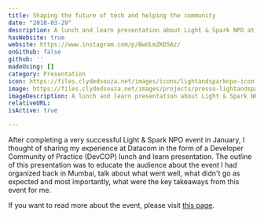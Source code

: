 ```yaml
---
title: Shaping the future of tech and helping the community
date: "2018-03-29"
description: A lunch and learn presentation about Light & Spark NPO at Datacom.
hasWebsite: true
website: https://www.instagram.com/p/BwULmZKD5Az/
onGithub: false
github: ''
madeUsing: []
category: Presentation
icon: https://files.clydedsouza.net/images/icons/lightandsparknpo-icon.png
image: https://files.clydedsouza.net/images/projects/presso-lightandsparknpo-datacom.jpg
imageDescription: A lunch and learn presentation about Light & Spark NPO at Datacom.
relativeURL: 
isActive: true

---
```


After completing a very successful Light & Spark NPO event in January, I thought of sharing my experience at Datacom in the form of a Developer Community of Practice (DevCOP) lunch and learn presentation. The outline of this presentation was to educate the audience about the event I had organized back in Mumbai, talk about what went well, what didn't go as expected and most importantly, what were the key takeaways from this event for me. 

If you want to read more about the event, please visit [this page](https://lightandsparknpo.github.io/2019-11-20-ruia-mumbai-2018/).